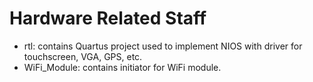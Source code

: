 # Hardware Related Staff
- rtl: contains Quartus project used to implement NIOS with driver for touchscreen, VGA, GPS, etc.
- WiFi_Module: contains initiator for WiFi module.